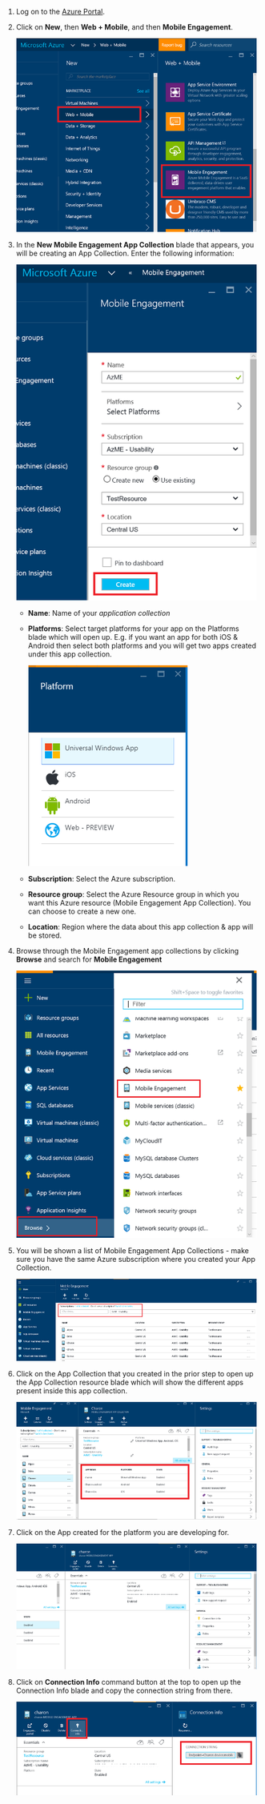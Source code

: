 
1. Log on to the [Azure Portal](https://portal.azure.com).
2. Click on **New**, then **Web + Mobile**, and then **Mobile Engagement**.
   
    ![](./media/mobile-engagement-create-app-in-portal-new/browse-azme-extension.png)
3. In the **New Mobile Engagement App Collection** blade that appears, you will be creating an App Collection. Enter the following information:
   
    ![](./media/mobile-engagement-create-app-in-portal-new/new-azme-app.png)
   
   * **Name**: Name of your *application collection* 
   * **Platforms**: Select target platforms for your app on the Platforms blade which will open up. E.g. if you want an app for both iOS & Android then select both platforms and you will get two apps created under this app collection. 
     
      ![](./media/mobile-engagement-create-app-in-portal-new/choose-platform.png)
   * **Subscription**: Select the Azure subscription. 
   * **Resource group**: Select the Azure Resource group in which you want this Azure resource (Mobile Engagement App Collection). You can choose to create a new one.  
   * **Location**: Region where the data about this app collection & app will be stored.
4. Browse through the Mobile Engagement app collections by clicking **Browse** and search for **Mobile Engagement**
   
    ![](./media/mobile-engagement-create-app-in-portal-new/browse-mobile-engagement-menu.png)
5. You will be shown a list of Mobile Engagement App Collections - make sure you have the same Azure subscription where you created your App Collection.
   
    ![](./media/mobile-engagement-create-app-in-portal-new/browse-mobile-engagement.png)
6. Click on the App Collection that you created in the prior step to open up the App Collection resource blade which will show the different apps present inside this app collection. 
   
    ![](./media/mobile-engagement-create-app-in-portal-new/mobile-engagement-app-collection.png)
7. Click on the App created for the platform you are developing for. 
   
    ![](./media/mobile-engagement-create-app-in-portal-new/mobile-engagement-app.png)
8. Click on **Connection Info** command button at the top to open up the Connection Info blade and copy the connection string from there. 
   
    ![](./media/mobile-engagement-create-app-in-portal-new/app-connection-info.png)

